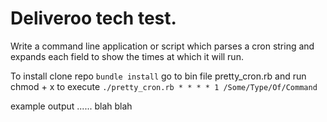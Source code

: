 # Deliveroo tech test.

Write a command line application or script which parses a cron string and expands each field to
show the times at which it will run.

To install
clone repo
`bundle install`
go to bin file pretty_cron.rb and run chmod + x
to execute `./pretty_cron.rb * * * * 1 /Some/Type/Of/Command`

example output ......
blah blah
